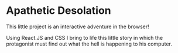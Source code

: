 # Apathetic Desolation

This little project is an interactive adventure in the browser!

Using React.JS and CSS I bring to life this little story in which the protagonist must find out what the hell is happening to his computer.



